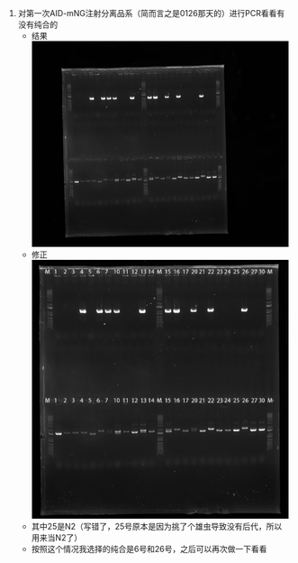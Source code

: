 1. 对第一次AID-mNG注射分离品系（简而言之是0126那天的）进行PCR看看有没有纯合的
    + 结果![原始图片](../../../photo/20240130/admin%202024-01-31%2023h38m26s(GelRed).jpg)
    + 修正![原始图片](../../../photo/20240130/admin%202024-01-31%2023h38m26s(GelRed)-result.jpg)
    + 其中25是N2（写错了，25号原本是因为挑了个雄虫导致没有后代，所以用来当N2了）
    + 按照这个情况我选择的纯合是6号和26号，之后可以再次做一下看看
